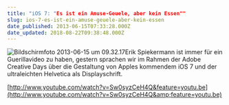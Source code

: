 ```yaml
---
title: "iOS 7: "Es ist ein Amuse-Geuele, aber kein Essen""
slug: ios-7-es-ist-ein-amuse-geuele-aber-kein-essen
date_published: 2013-06-15T07:33:28.000Z
date_updated: 2018-08-22T09:38:48.000Z
---
```


![Bildschirmfoto 2013-06-15 um 09.32.17](//picdump.thafaker.de/2013/06/Bildschirmfoto-2013-06-15-um-09.32.17-100x100.png)Erik Spiekermann ist immer für ein Guerillavideo zu haben, gestern sprachen wir im Rahmen der Adobe Creative Days über die Gestaltung von Apples kommendem iOS 7 und der ultraleichten Helvetica als Displayschrift. 

[http://www.youtube.com/watch?v=Sw0syzCeH4Q&feature=youtu.be](http://www.youtube.com/watch?v=Sw0syzCeH4Q&amp;feature=youtu.be)
